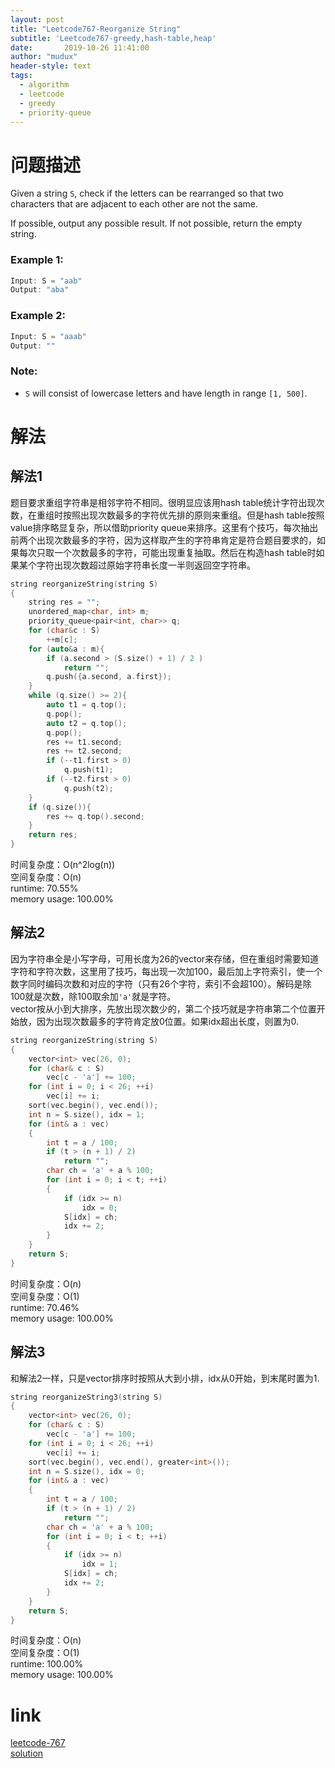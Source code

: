 ```yaml
---
layout: post
title: "Leetcode767-Reorganize String"
subtitle: 'Leetcode767-greedy,hash-table,heap'
date:       2019-10-26 11:41:00
author: "mudux"
header-style: text
tags:
  - algorithm
  - leetcode
  - greedy
  - priority-queue
---
```


# 问题描述
Given a string ``S``, check if the letters can be rearranged so that two characters that are adjacent to each other are not the same.

If possible, output any possible result.  If not possible, return the empty string.
### Example 1:
```c++
Input: S = "aab"
Output: "aba"
```
### Example 2:
```c++
Input: S = "aaab"
Output: ""
```
### Note:
- ``S`` will consist of lowercase letters and have length in range ``[1, 500]``.

# 解法
## 解法1
题目要求重组字符串是相邻字符不相同。很明显应该用hash table统计字符出现次数，在重组时按照出现次数最多的字符优先排的原则来重组。但是hash table按照value排序略显复杂，所以借助priority queue来排序。这里有个技巧，每次抽出前两个出现次数最多的字符，因为这样取产生的字符串肯定是符合题目要求的，如果每次只取一个次数最多的字符，可能出现重复抽取。然后在构造hash table时如果某个字符出现次数超过原始字符串长度一半则返回空字符串。
```c++
string reorganizeString(string S)
{
	string res = "";
	unordered_map<char, int> m;
	priority_queue<pair<int, char>> q;
	for (char&c : S)
		++m[c];
	for (auto&a : m){
		if (a.second > (S.size() + 1) / 2 )
			return "";
		q.push({a.second, a.first});
	}
	while (q.size() >= 2){
		auto t1 = q.top();
		q.pop();
		auto t2 = q.top();
		q.pop();
		res += t1.second;
		res += t2.second;
		if (--t1.first > 0)
			q.push(t1);
		if (--t2.first > 0)
			q.push(t2);
	}
	if (q.size()){
		res += q.top().second;
	}
	return res;
}
```
时间复杂度：O(n^2log(n))  
空间复杂度：O(n)  
runtime: 70.55%  
memory usage: 100.00%  
## 解法2
因为字符串全是小写字母，可用长度为26的vector来存储，但在重组时需要知道字符和字符次数，这里用了技巧，每出现一次加100，最后加上字符索引，使一个数字同时编码次数和对应的字符（只有26个字符，索引不会超100）。解码是除100就是次数，除100取余加``'a'``就是字符。  
vector按从小到大排序，先放出现次数少的，第二个技巧就是字符串第二个位置开始放，因为出现次数最多的字符肯定放0位置。如果idx超出长度，则置为0. 
```c++
string reorganizeString(string S)
{
	vector<int> vec(26, 0);
	for (char& c : S)
		vec[c - 'a'] += 100;
	for (int i = 0; i < 26; ++i)
		vec[i] += i;
	sort(vec.begin(), vec.end());
	int n = S.size(), idx = 1;
	for (int& a : vec)
	{
		int t = a / 100;
		if (t > (n + 1) / 2)
			return "";
		char ch = 'a' + a % 100;
		for (int i = 0; i < t; ++i)
		{
			if (idx >= n)
				idx = 0;
			S[idx] = ch;
			idx += 2;
		}
	}
	return S;
}
```
时间复杂度：O(n)  
空间复杂度：O(1)  
runtime: 70.46%  
memory usage: 100.00%  


## 解法3
和解法2一样，只是vector排序时按照从大到小排，idx从0开始，到末尾时置为1.
```c++
string reorganizeString3(string S)
{
	vector<int> vec(26, 0);
	for (char& c : S)
		vec[c - 'a'] += 100;
	for (int i = 0; i < 26; ++i)
		vec[i] += i;
	sort(vec.begin(), vec.end(), greater<int>());
	int n = S.size(), idx = 0;
	for (int& a : vec)
	{
		int t = a / 100;
		if (t > (n + 1) / 2)
			return "";
		char ch = 'a' + a % 100;
		for (int i = 0; i < t; ++i)
		{
			if (idx >= n)
				idx = 1;
			S[idx] = ch;
			idx += 2;
		}
	}
	return S;
}
```
时间复杂度：O(n)  
空间复杂度：O(1)  
runtime: 100.00%  
memory usage: 100.00% 
# link
[leetcode-767](https://leetcode.com/problems/reorganize-string/)  
[solution](https://www.cnblogs.com/grandyang/p/8799483.html)